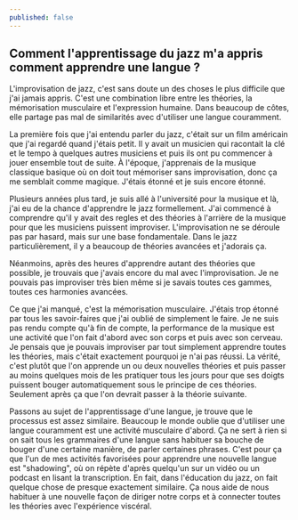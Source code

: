 ```yaml
---
published: false
---
```

## Comment l'apprentissage du jazz m'a appris comment apprendre une langue ?

L'improvisation de jazz, c'est sans doute un des choses le plus difficile que j'ai jamais appris. C'est une combination libre entre les théories, la mémorisation musculaire et l'expression humaine. Dans beaucoup de côtes, elle partage pas mal de similarités avec d'utiliser une langue couramment.

La première fois que j'ai entendu parler du jazz, c'était sur un film américain que j'ai regardé quand j'étais petit. Il y avait un musicien qui racontait la clé et le tempo à quelques autres musiciens et puis ils ont pu commencer à jouer ensemble tout de suite. À l'époque, j'apprenais de la musique classique basique où on doit tout mémoriser sans improvisation, donc ça me semblait comme magique. J'étais étonné et je suis encore étonné.

Plusieurs années plus tard, je suis allé à l'université pour la musique et là, j'ai eu de la chance d'apprendre le jazz formellement. J'ai commencé à comprendre qu'il y avait des regles et des théories à l'arrière de la musique pour que les musiciens puissent improviser. L'improvisation ne se déroule pas par hasard, mais sur une base fondamentale. Dans le jazz particulièrement, il y a beaucoup de théories avancées et j'adorais ça.

Néanmoins, après des heures d'apprendre autant des théories que possible, je trouvais que j'avais encore du mal avec l'improvisation. Je ne pouvais pas improviser très bien même si je savais toutes ces gammes, toutes ces harmonies avancées.

Ce que j'ai manqué, c'est la mémorisation musculaire. J'étais trop étonné par tous les savoir-faires que j'ai oublié de simplement le faire. Je ne suis pas rendu compte qu'à fin de compte, la performance de la musique est une activité que l'on fait d'abord avec son corps et puis avec son cerveau. Je pensais que je pouvais improviser par tout simplement apprendre toutes les théories, mais c'était exactement pourquoi je n'ai pas réussi. La vérité, c'est plutôt que l'on apprende un ou deux nouvelles théories et puis passer au moins quelques mois de les pratiquer tous les jours pour que ses doigts puissent bouger automatiquement sous le principe de ces théories. Seulement après ça que l'on devrait passer à la théorie suivante.

Passons au sujet de l'apprentissage d'une langue, je trouve que le processus est assez similaire. Beaucoup le monde oublie que d'utiliser une langue couramment est une activité musculaire d'abord. Ça ne sert à rien si on sait tous les grammaires d'une langue sans habituer sa bouche de bouger d'une certaine manière, de parler certaines phrases. C'est pour ça que l'un de mes activités favorisées pour apprendre une nouvelle langue est "shadowing", où on répète d'après quelqu'un sur un vidéo ou un podcast en lisant la transcription. En fait, dans l'éducation du jazz, on fait quelque chose de presque exactement similaire. Ça nous aide de nous habituer à une nouvelle façon de diriger notre corps et à connecter toutes les théories avec l'expérience viscéral.